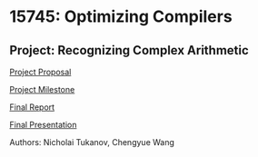 # 15745: Optimizing Compilers
## Project: Recognizing Complex Arithmetic

[Project Proposal](https://github.com/nicholaiTukanov/RecognizingComplex/blob/master/docs/Optimizing%20Compilers_%20Project%20Proposal%20final%20(1).pdf)

[Project Milestone](https://github.com/nicholaiTukanov/RecognizingComplex/blob/master/docs/15745%20Project%20Milestone%20.pdf)

[Final Report](https://github.com/nicholaiTukanov/RecognizingComplex/blob/master/docs/Recognizing_Complex_Arthimetic.pdf)

[Final Presentation](https://github.com/nicholaiTukanov/RecognizingComplex/blob/master/docs/Compilers%20Final%20Presentation.pdf)

Authors: Nicholai Tukanov, Chengyue Wang

